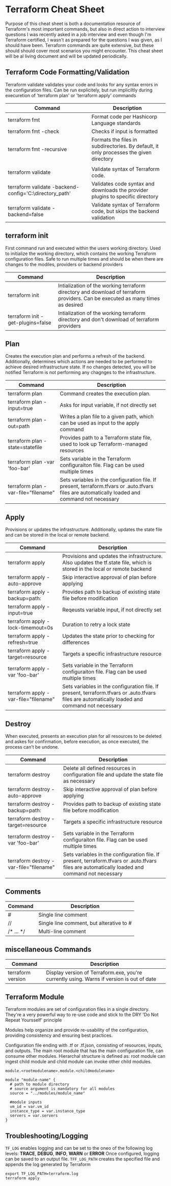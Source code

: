 # Terraform Cheat Sheet
<p>Purpose of this cheat sheet is both a documentation resource of Terraform's most important commands, but also in direct action to interview questions I was recently asked in a job interview and even though I'm Terraform certified, I wasn't as prepared for the questions I was given, as I should have been.  Terraform commands are quite extensive, but these should should cover most scenarios you might encounter.  This cheat sheet will be al living document and will be updated periodically.</p>

## Terraform Code Formatting/Validation
<p>Terraform validate validates your code and looks for any syntax errors in the configuration files.  Can be run explicitely, but run impliciltly during execuretion of 'terraform plan' or 'terraform apply' commands</p>

| Command     | Description |
| ----------- | ----------- |
| terraform fmt|Format code per Hashicorp Language standards|
| terraform fmt -check|Checks if input is formatted|
| terraform fmt -recursive|Formats the files in subdirectories.  By default, it only processes the given directory|
| ||
| terraform validate|Validate syntax of Terraform code.|
| terraform validate -backend-config='C:\directory_path'|Validates code syntax and downloads the provider plugins to specific directory|
| terraform validate -backend=false|Validate syntax of Terraform code, but skips the backend validation|

## terraform init
<p>First command run and executed within the users working directory.  Used to initialize the working directory, which contains the working Terraform configuration files.  Safe to run multiple times and should be when there are changes to the modiles, providers or backend providers</p>

| Command     | Description |
| ----------- | ----------- |
| terraform init|Intialization of the working terraform directory and download of terraform providers.  Can be executed as many times as desired|
| terraform init -get-plugins=false|Intialization of the working terraform directory and don't download of terraform providers|

## Plan
<p>Creates the execution plan and performs a refresh of the backend.  Additionally, determines which actions are needed to be performed to achieve desired infrastructure state.  If no changes detected, you will be notified Terraform is not performing any chagnges to the infrastructure.</p>

| Command     | Description |
| ----------- | ----------- |
| terraform plan|Command creates the execution plan.|
| terraform plan -input=true|Asks for input variable, if not directly set|
| terraform plan -out=path|Writes a plan file to a given path, which can be used as input to the apply command|
| terraform plan -state=statefile|Provides path to a Terraform state file, used to look up Terraform-managed resources|
| terraform plan -var 'foo-bar'|Sets variable in the Terraform configuraiton file.  Flag can be used multiple times|
| terraform plan -var-file="filename"|Sets variables in the configuration file.  If present, terraform.tfvars or .auto.tfvars files are automatically loaded and command not necessary|

## Apply
<p>Provisions or updates the infrastructure.  Additionally, updates the state file and can be stored in the local or remote backend.</p>

| Command     | Description |
| ----------- | ----------- |
| terraform apply|Provisions and updates the infrastructure.  Also updates the tf.state file, which is stored in the local or remote backend|
| terraform apply -auto-approve|Skip interactive approval of plan before applying|
| terraform apply -backup=path:|Provides path to backup of existing state file before modification|
| terraform apply -input=true|Reqeusts variable input, if not directly set|
| terraform apply -lock-timemout=0s|Duration to retry a lock state|
| terraform apply -refresh=true|Updates the state prior to checking for differences|
| terraform apply -target=resource|Targets a specific infrastructure resource|
| terraform apply -var 'foo-bar'|Sets variable in the Terraform configuraiton file.  Flag can be used multiple times|
| terraform apply -var-file="filename"|Sets variables in the configuration file.  If present, terraform.tfvars or .auto.tfvars files are automatically loaded and command not necessary|

## Destroy
<p>When executed, presents an execution plan for all resources to be deleted and askes for confirmation, before execution, as once executed, the process can't be undone.</p>

| Command     | Description |
| ----------- | ----------- |
| terraform destroy|Delete all defined resources in configuration file and update the state file as necessary|
| terraform destroy -auto-approve|Skip interactive approval of plan before applying|
| terraform destroy -backup=path:|Provides path to backup of existing state file before modification|
| terraform destroy -target=resource|Targets a specific infrastructure resource|
| terraform destroy -var 'foo-bar'|Sets variable in the Terraform configuraiton file.  Flag can be used multiple times|
| terraform destroy -var-file="filename"|Sets variables in the configuration file.  If present, terraform.tfvars or .auto.tfvars files are automatically loaded and command not necessary|

## Comments
| Command     | Description |
| ----------- | ----------- |
|#|Single line comment|
|//|Single line comment, but alterative to #|
|/* ... */| Multi-line comment|

## miscellaneous Commands
| Command     | Description |
| ----------- | ----------- |
| terraform version|Display version of Terraform.exe, you're currently using.  Warns if version is out of date|

## Terraform Module
<p>Terraform modules are set of configuration files in a single directory.  They're a very powerful way to re-use code and stick to the DRY 'Do Not Repeat Yoursself' principle</p>
<p>Modules help organize and provide re-usability of the configuration, providing consistency and ensuring best practices.</p>  
<p>Configuration file ending with .tf or .tf.json, consisting of resources, inputs, and outputs.  The main root module that has the main configuration file, can consume other modules.  Hierarchal structure is defined as: root module can ingest child module and child module can invoke other child modules.</p>

```
module.<rootmodulename>.module.<childmodulename>
```

```
module "module-name" {
  # path to module directory
  # source argument is mandatory for all modules
  source = "../modules/module_name"

  #module inputs
  vm_id = var.vm_id
  instance_type = var.instance_type
  servers = var.servers
}
```

## Troubleshooting/Logging
```TF_LOG``` enables logging and can be set to the oneo of the following log levels: **TRACE**, **DEBUG**, **INFO**, **WARN** or **ERROR**
Once configured, logging can be saved to an output file.  ```TFF_LOG_PATH``` creates the specified file and appends the log generated by Terraform
```
export TF_LOG_PATH=terraform.log
terraform apply
```
